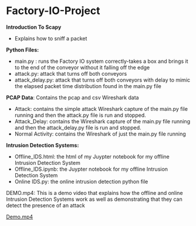 # Factory-IO-Project
**Introduction To Scapy**
  - Explains how to sniff a packet 

**Python Files:**
  -	main.py : runs the Factory IO system correctly-takes a box and brings it to the end of the conveyor without it falling off the edge
  - attack.py: attack that turns off both conveyors
  -	attack_delay.py: attack that turns off both conveyors with delay to mimic the elapsed packet time distribution found in the main.py file
  
**PCAP Data**: Contains the pcap and csv Wireshark data
  -	Attack: contains the simple attack Wireshark capture of the main.py file running and then the attack.py file is run and stopped.
  -	Attack_Delay: contains the Wireshark capture of the main.py file running and then the attack_delay.py file is run and stopped.
  -	Normal Activity: contains the Wireshark of just the main.py file running 


**Intrusion Detection Systems:** 
  -	Offline_IDS.html: the html of my Juypter notebook for my offline Intrusion Detection System
  -	Offline_IDS.ipynb: the Juypter notebook for my offline Intrusion Detection System
  -	Online IDS.py: the online intrusion detection python file

DEMO.mp4: This is a demo video that explains how the offline and online Intrusion Detection Systems work as well as demonstrating that they can detect the presence of an attack


[Demo.mp4](https://vimeo.com/666043170)
